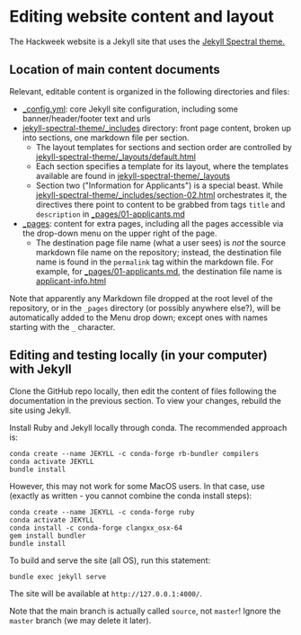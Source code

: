 # Editing website content and layout

The Hackweek website is a Jekyll site that uses the [Jekyll Spectral theme.](http://jekyllthemes.org/themes/spectral/)

## Location of main content documents

Relevant, editable content is organized in the following directories and files:

- [_config.yml](https://github.com/ICESAT-2HackWeek/icesat-2hackweek.github.io/blob/source/_config.yml): core Jekyll site configuration, including some banner/header/footer text and urls
- [jekyll-spectral-theme/_includes](https://github.com/ICESAT-2HackWeek/icesat-2hackweek.github.io/tree/source/jekyll-spectral-theme/_includes) directory: front page content, broken up into sections, one markdown file per section.
  - The layout templates for sections and section order are controlled by [jekyll-spectral-theme/_layouts/default.html](https://github.com/ICESAT-2HackWeek/icesat-2hackweek.github.io/blob/source/jekyll-spectral-theme/_layouts/default.html)
  - Each section specifies a template for its layout, where the templates available are found in [jekyll-spectral-theme/_layouts](https://github.com/ICESAT-2HackWeek/icesat-2hackweek.github.io/tree/source/jekyll-spectral-theme/_layouts)
  - Section two ("Information for Applicants") is a special beast. While [jekyll-spectral-theme/_includes/section-02.html](https://github.com/ICESAT-2HackWeek/icesat-2hackweek.github.ioo/blob/source/jekyll-spectral-theme/_includes/section-two.html) orchestrates it, the directives there point to content to be grabbed from tags `title` and `description` in [_pages/01-applicants.md](https://github.com/ICESAT-2HackWeek/icesat-2hackweek.github.io/blob/source/_pages/01-applicants.md)
- [_pages](https://github.com/ICESAT-2HackWeek/icesat-2hackweek.github.io/tree/source/_pages): content for extra pages, including all the pages accessible via the drop-down menu on the upper right of the page.
  - The destination page file name (what a user sees) is *not* the source markdown file name on the repository; instead, the destination file name is found in the `permalink` tag within the markdown file. For example, for [_pages/01-applicants.md](https://github.com/ICESAT-2HackWeek/icesat-2hackweek.github.io/blob/source/_pages/01-applicants.md), the destination file name is [applicant-info.html](https://icesat-2hackweek.github.io/applicant-info.html)

Note that apparently any Markdown file dropped at the root level of the repository, or in the `_pages` directory (or possibly anywhere else?), will be automatically added to the Menu drop down; except ones with names starting with the `_` character.

## Editing and testing locally (in your computer) with Jekyll

Clone the GitHub repo locally, then edit the content of files following the documentation in the previous section. To view your changes, rebuild the site using Jekyll.

Install Ruby and Jekyll locally through conda.
The recommended approach is:

```shell
conda create --name JEKYLL -c conda-forge rb-bundler compilers
conda activate JEKYLL
bundle install
```

However, this may not work for some MacOS users.
In that case, use (exactly as written - you cannot combine the conda install steps):
```shell
conda create --name JEKYLL -c conda-forge ruby
conda activate JEKYLL
conda install -c conda-forge clangxx_osx-64
gem install bundler
bundle install
```

To build and serve the site (all OS), run this statement:

```shell
bundle exec jekyll serve
```

The site will be available at `http://127.0.0.1:4000/`.

Note that the main branch is actually called `source`, not `master`! Ignore the `master` branch (we may delete it later).
